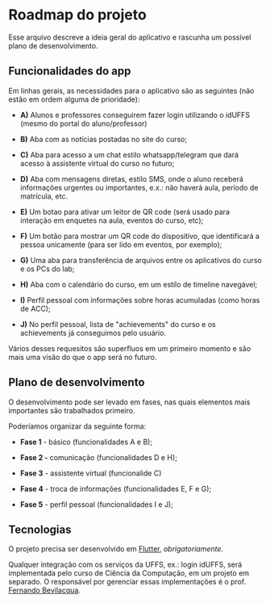 # Roadmap do projeto

Esse arquivo descreve a ideia geral do aplicativo e rascunha um possível plano de desenvolvimento.

## Funcionalidades do app

Em linhas gerais, as necessidades para o aplicativo são as seguintes (não estão em ordem alguma de prioridade):

* **A)** Alunos e professores conseguirem fazer login utilizando o idUFFS (mesmo do portal do aluno/professor)

* **B)** Aba com as notícias postadas no site do curso;

* **C)** Aba para acesso a um chat estilo whatsapp/telegram que dará acesso à assistente virtual do curso no futuro;

* **D)** Aba com mensagens diretas, estilo SMS, onde o aluno receberá informações urgentes ou importantes, e.x.: não haverá aula, período de matrícula, etc.

* **E)** Um botao para ativar um leitor de QR code (será usado para interação em enquetes na aula, eventos do curso, etc);

* **F)** Um botão para mostrar um QR code do dispositivo, que identificará a pessoa unicamente (para ser lido em eventos, por exemplo);

* **G)** Uma aba para transferência de arquivos entre os aplicativos do curso e os PCs do lab;

* **H)** Aba com o calendário do curso, em um estilo de timeline navegável;

* **I)** Perfil pessoal com informações sobre horas acumuladas (como horas de ACC);

* **J)** No perfil pessoal, lista de "achievements" do curso e os achievements já conseguimos pelo usuário.

Vários desses requesitos são superfluos em um primeiro momento e são mais uma visão do que o app será no futuro.

## Plano de desenvolvimento

O desenvolvimento pode ser levado em fases, nas quais elementos mais importantes são trabalhados primeiro.

Poderíamos organizar da seguinte forma:

* **Fase 1** - básico (funcionalidades A e B);

* **Fase 2 -** comunicação (funcionalidades D e H);

* **Fase 3** - assistente virtual (funcionalide C)

* **Fase 4** - troca de informações (funcionalidades E, F e G);

* **Fase 5** - perfil pessoal (funcionalidades I e J);

## Tecnologias

O projeto precisa ser desenvolvido em [Flutter](https://flutter.dev), _obrigatoriamente_.

Qualquer integração com os serviços da UFFS, ex.: login idUFFS, será implementada pelo curso de Ciência da Computação, em um projeto em separado. O responsável por gerenciar essas implementações é o prof. [Fernando Bevilacqua](https://github.com/Dovyski).
